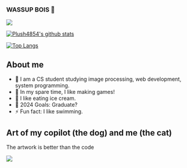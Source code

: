 ### WASSUP BOIS 👋

![](https://komarev.com/ghpvc/?username=Plush4854)

[![Plush4854's github stats](https://github-readme-stats.vercel.app/api?username=Plush4854&count_private=true)](https://github.com/Plush4854/Plush4854)

[![Top Langs](https://github-readme-stats.vercel.app/api/top-langs/?username=Plush4854&layout=compact)](https://github.com/Plush4854/Plush4854)

## About me

- 🌱 I am a CS student studying image processing, web development, system programming. 
- 🥅 In my spare time, I like making games!
- 👯 I like eating ice cream.
- 🥅 2024 Goals: Graduate?
- ⚡ Fun fact: I like swimming.

## Art of my copilot (the dog) and me (the cat)
The artwork is better than the code

![](https://pbs.twimg.com/media/FtMXmizacAAcAPU?format=jpg&name=4096x4096)
